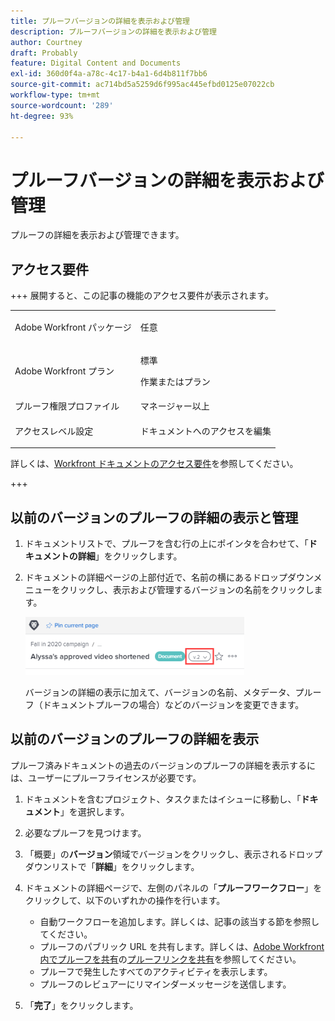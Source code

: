 ```yaml
---
title: プルーフバージョンの詳細を表示および管理
description: プルーフバージョンの詳細を表示および管理
author: Courtney
draft: Probably
feature: Digital Content and Documents
exl-id: 360d0f4a-a78c-4c17-b4a1-6d4b811f7bb6
source-git-commit: ac714bd5a5259d6f995ac445efbd0125e07022cb
workflow-type: tm+mt
source-wordcount: '289'
ht-degree: 93%

---
```


# プルーフバージョンの詳細を表示および管理

プルーフの詳細を表示および管理できます。

## アクセス要件

+++ 展開すると、この記事の機能のアクセス要件が表示されます。

<table style="table-layout:auto"> 
 <col> 
 <col> 
 <tbody> 
  <tr> 
   <td role="rowheader">Adobe Workfront パッケージ</td> 
   <td> <p>任意</p> </td> 
  </tr> 
  <tr> 
   <td role="rowheader">Adobe Workfront プラン</td> 
   <td> 
   <p>標準</p>
   <p>作業またはプラン</p> 
   </td> 
  </tr> 
  <tr> 
   <td role="rowheader">プルーフ権限プロファイル </td> 
   <td>マネージャー以上</td> 
  </tr> 
  <tr> 
   <td role="rowheader">アクセスレベル設定</td> 
   <td> <p>ドキュメントへのアクセスを編集</p> </td> 
  </tr> 
 </tbody> 
</table>

詳しくは、[Workfront ドキュメントのアクセス要件](/help/quicksilver/administration-and-setup/add-users/access-levels-and-object-permissions/access-level-requirements-in-documentation.md)を参照してください。

+++

## 以前のバージョンのプルーフの詳細の表示と管理

1. ドキュメントリストで、プルーフを含む行の上にポインタを合わせて、「**ドキュメントの詳細**」をクリックします。
1. ドキュメントの詳細ページの上部付近で、名前の横にあるドロップダウンメニューをクリックし、表示および管理するバージョンの名前をクリックします。

   ![&#x200B; バージョン ドロップダウン &#x200B;](assets/version-drop-dn-doc-dtls-nwe-350x93.png)

   バージョンの詳細の表示に加えて、バージョンの名前、メタデータ、プルーフ（ドキュメントプルーフの場合）などのバージョンを変更できます。

## 以前のバージョンのプルーフの詳細を表示

プルーフ済みドキュメントの過去のバージョンのプルーフの詳細を表示するには、ユーザーにプルーフライセンスが必要です。

1. ドキュメントを含むプロジェクト、タスクまたはイシューに移動し、「**ドキュメント**」を選択します。
1. 必要なプルーフを見つけます。
1. 「概要」の&#x200B;**バージョン**&#x200B;領域でバージョンをクリックし、表示されるドロップダウンリストで「**詳細**」をクリックします。

1. ドキュメントの詳細ページで、左側のパネルの「**プルーフワークフロー**」をクリックして、以下のいずれかの操作を行います。

   * 自動ワークフローを追加します。詳しくは、記事の該当する節を参照してください。
   * プルーフのパブリック URL を共有します。詳しくは、[Adobe Workfront 内でプルーフを共有](../../../../review-and-approve-work/proofing/managing-proofs-within-workfront/share-a-proof-in-workfront.md)の[プルーフリンクを共有](../../../../review-and-approve-work/proofing/managing-proofs-within-workfront/share-a-proof-in-workfront.md#share)を参照してください。
   * プルーフで発生したすべてのアクティビティを表示します。
   * プルーフのレビュアーにリマインダーメッセージを送信します。

1. 「**完了**」をクリックします。
